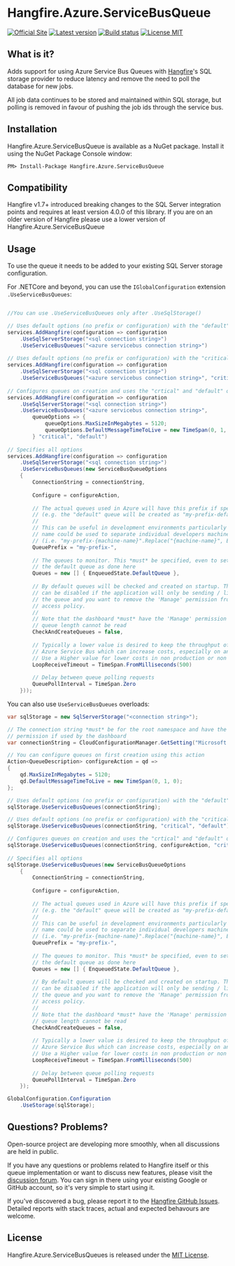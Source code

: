 Hangfire.Azure.ServiceBusQueue
============================

[![Official Site](https://img.shields.io/badge/site-hangfire.io-blue.svg)](http://hangfire.io) [![Latest version](https://img.shields.io/badge/nuget-latest-blue.svg)](https://www.nuget.org/packages/HangFire.Azure.ServiceBusQueue/) [![Build status](https://ci.appveyor.com/api/projects/status/3l7dued0cvkjascj?svg=true)](https://ci.appveyor.com/project/odinserj/hangfire-azure-servicebusqueue) [![License MIT](https://img.shields.io/badge/license-MIT-green.svg)](http://opensource.org/licenses/MIT)

What is it?
-----------

Adds support for using Azure Service Bus Queues with [Hangfire](http://hangfire.io)'s SQL storage provider to reduce latency and remove the need to poll the database for new jobs.

All job data continues to be stored and maintained within SQL storage, but polling is removed in favour of pushing the job ids through the service bus.

Installation
-------------

Hangfire.Azure.ServiceBusQueue is available as a NuGet package. Install it using the NuGet Package Console window:

```
PM> Install-Package Hangfire.Azure.ServiceBusQueue
```

Compatibility
-------------

Hangfire v1.7+ introduced breaking changes to the SQL Server integration points and requires at least version 4.0.0 of this library. If you are on an older version of Hangfire please use a lower version of Hangfire.Azure.ServiceBusQueue

Usage
------

To use the queue it needs to be added to your existing SQL Server storage configuration.


For .NETCore and beyond, you can use the `IGlobalConfiguration` extension `.UseServiceBusQueues`:

```csharp

//You can use .UseServiceBusQueues only after .UseSqlStorage()

// Uses default options (no prefix or configuration) with the "default" queue only
services.AddHangfire(configuration => configuration
    .UseSqlServerStorage("<sql connection string>")
    .UseServiceBusQueues("<azure servicebus connection string>")
    
// Uses default options (no prefix or configuration) with the "critical" and "default" queues
services.AddHangfire(configuration => configuration
    .UseSqlServerStorage("<sql connection string>")
    .UseServiceBusQueues("<azure servicebus connection string>", "critical", "default")
    
// Configures queues on creation and uses the "crtical" and "default" queues
services.AddHangfire(configuration => configuration
    .UseSqlServerStorage("<sql connection string>")
    .UseServiceBusQueues("<azure servicebus connection string>", 
        queueOptions => {
            queueOptions.MaxSizeInMegabytes = 5120;
            queueOptions.DefaultMessageTimeToLive = new TimeSpan(0, 1, 0);
        } "critical", "default")
    
// Specifies all options
services.AddHangfire(configuration => configuration
    .UseSqlServerStorage("<sql connection string>")
    .UseServiceBusQueues(new ServiceBusQueueOptions
    {
        ConnectionString = connectionString,
                
        Configure = configureAction,
        
        // The actual queues used in Azure will have this prefix if specified
        // (e.g. the "default" queue will be created as "my-prefix-default")
        //
        // This can be useful in development environments particularly where the machine
        // name could be used to separate individual developers machines automatically
        // (i.e. "my-prefix-{machine-name}".Replace("{machine-name}", Environment.MachineName))
        QueuePrefix = "my-prefix-",
        
        // The queues to monitor. This *must* be specified, even to set just
        // the default queue as done here
        Queues = new [] { EnqueuedState.DefaultQueue },
        
        // By default queues will be checked and created on startup. This option
        // can be disabled if the application will only be sending / listening to 
        // the queue and you want to remove the 'Manage' permission from the shared
        // access policy.
        //
        // Note that the dashboard *must* have the 'Manage' permission otherwise the
        // queue length cannot be read
        CheckAndCreateQueues = false,
        
        // Typically a lower value is desired to keep the throughput of message processing high. A lower timeout means more calls to
        // Azure Service Bus which can increase costs, especially on an under-utilised server with few jobs.
        // Use a Higher value for lower costs in non production or non critical jobs
        LoopReceiveTimeout = TimeSpan.FromMilliseconds(500)
        
        // Delay between queue polling requests
        QueuePollInterval = TimeSpan.Zero
    }));
```
You can also use `UseServiceBusQueues` overloads:

```csharp
var sqlStorage = new SqlServerStorage("<connection string>");

// The connection string *must* be for the root namespace and have the "Manage"
// permission if used by the dashboard
var connectionString = CloudConfigurationManager.GetSetting("Microsoft.ServiceBus.ConnectionString");

// You can configure queues on first creation using this action
Action<QueueDescription> configureAction = qd =>
{
    qd.MaxSizeInMegabytes = 5120;
    qd.DefaultMessageTimeToLive = new TimeSpan(0, 1, 0);
};

// Uses default options (no prefix or configuration) with the "default" queue only
sqlStorage.UseServiceBusQueues(connectionString);

// Uses default options (no prefix or configuration) with the "critical" and "default" queues
sqlStorage.UseServiceBusQueues(connectionString, "critical", "default"); 

// Configures queues on creation and uses the "crtical" and "default" queues
sqlStorage.UseServiceBusQueues(connectionString, configureAction, "critical", "default"); 
    
// Specifies all options
sqlStorage.UseServiceBusQueues(new ServiceBusQueueOptions
    {
        ConnectionString = connectionString,
                
        Configure = configureAction,
        
        // The actual queues used in Azure will have this prefix if specified
        // (e.g. the "default" queue will be created as "my-prefix-default")
        //
        // This can be useful in development environments particularly where the machine
        // name could be used to separate individual developers machines automatically
        // (i.e. "my-prefix-{machine-name}".Replace("{machine-name}", Environment.MachineName))
        QueuePrefix = "my-prefix-",
        
        // The queues to monitor. This *must* be specified, even to set just
        // the default queue as done here
        Queues = new [] { EnqueuedState.DefaultQueue },
        
        // By default queues will be checked and created on startup. This option
        // can be disabled if the application will only be sending / listening to 
        // the queue and you want to remove the 'Manage' permission from the shared
        // access policy.
        //
        // Note that the dashboard *must* have the 'Manage' permission otherwise the
        // queue length cannot be read
        CheckAndCreateQueues = false,
        
        // Typically a lower value is desired to keep the throughput of message processing high. A lower timeout means more calls to
        // Azure Service Bus which can increase costs, especially on an under-utilised server with few jobs.
        // Use a Higher value for lower costs in non production or non critical jobs
        LoopReceiveTimeout = TimeSpan.FromMilliseconds(500)
        
        // Delay between queue polling requests
        QueuePollInterval = TimeSpan.Zero
    });

GlobalConfiguration.Configuration
    .UseStorage(sqlStorage);
```

Questions? Problems?
---------------------

Open-source project are developing more smoothly, when all discussions are held in public.

If you have any questions or problems related to Hangfire itself or this queue implementation or want to discuss new features, please visit the [discussion forum](http://discuss.hangfire.io). You can sign in there using your existing Google or GitHub account, so it's very simple to start using it.

If you've discovered a bug, please report it to the [Hangfire GitHub Issues](https://github.com/HangfireIO/Hangfire/issues?state=open). Detailed reports with stack traces, actual and expected behavours are welcome. 

License
--------

Hangfire.Azure.ServiceBusQueues is released under the [MIT License](http://www.opensource.org/licenses/MIT).
